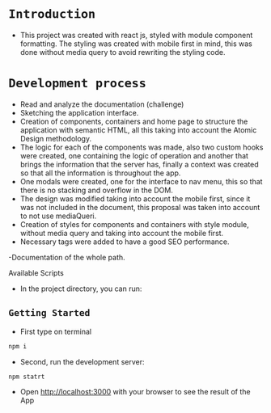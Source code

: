 # `Introduction`

 * This project was created with react js, styled with module component formatting. The styling was created with mobile first in mind, this was done without media query to avoid rewriting the styling code. 


# `Development process`

* Read and analyze the documentation (challenge)
* Sketching the application interface.
* Creation of components, containers and home page to structure the application with semantic HTML, all this taking into account the Atomic Design methodology.
* The logic for each of the components was made, also two custom hooks were created, one containing the logic of operation and another that brings the information that the server has, finally a context was created so that all the information is throughout the app.
* One modals were created, one for the interface to nav menu, this so that there is no stacking and overflow in the DOM.
* The design was modified taking into account the mobile first, since it was not included in the document, this proposal was taken into account to not use mediaQueri. 
* Creation of styles for components and containers with style module, without media query and taking into account the mobile first.
* Necessary tags were added to have a good SEO performance.


-Documentation of the whole path.



Available Scripts

* In the project directory, you can run:

 ## `Getting Started`

* First type on terminal

```bash
npm i
```

* Second, run the development server:

```bash
npm statrt
```

* Open [http://localhost:3000](http://localhost:3000) with your browser to see the result of the App 
